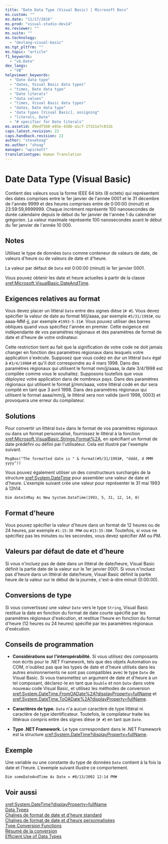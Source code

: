 ```yaml
---
title: "Date Data Type (Visual Basic) | Microsoft Docs"
ms.custom: ""
ms.date: "11/17/2016"
ms.prod: "visual-studio-dev14"
ms.reviewer: ""
ms.suite: ""
ms.technology: 
  - "devlang-visual-basic"
ms.tgt_pltfrm: ""
ms.topic: "article"
f1_keywords: 
  - "vb.Date"
dev_langs: 
  - "VB"
helpviewer_keywords: 
  - "Date data type"
  - "dates, Visual Basic data types"
  - "times, Date data type"
  - "Date literals"
  - "data values"
  - "times, Visual Basic data types"
  - "dates, Date data type"
  - "data types [Visual Basic], assigning"
  - "literals, Date"
  - "# specifier for Date literals"
ms.assetid: d9edf5b0-e85e-438b-a1cf-1f321e7c831b
caps.latest.revision: 22
caps.handback.revision: 22
author: "stevehoag"
ms.author: "shoag"
manager: "wpickett"
translationtype: Human Translation
---
```

# Date Data Type (Visual Basic)
Contient des valeurs sous la forme IEEE 64 bits \(8 octets\) qui représentent des dates comprises entre le 1er janvier de l'année 0001 et le 31 décembre de l'année 9999 et des heures comprises entre de 0:00:00 \(minuit\) et 23:59:59,9999999.  Chaque incrément représente 100 nanosecondes de durée calendaire depuis le début du 1er janvier de l'année 1 du calendrier grégorien.  La valeur maximale représente 100 nanosecondes avant le début du 1er janvier de l'année 10 000.  
  
## Notes  
 Utilisez le type de données `Date` comme conteneur de valeurs de date, de valeurs d'heure ou de valeurs de date et d'heure.  
  
 La valeur par défaut de `Date` est 0:00:00 \(minuit\) le 1er janvier 0001.  
  
 Vous pouvez obtenir les date et heure actuelles à partir de la classe <xref:Microsoft.VisualBasic.DateAndTime>.  
  
## Exigences relatives au format  
 Vous devez placer un littéral `Date` entre des signes dièse \(`# #`\).  Vous devez spécifier la valeur de date au format M\/j\/aaaa, par exemple `#5/31/1993#`, ou aaaa\-MM\-jj, par exemple `#1993-5-31#`.  Vous pouvez utiliser des barres obliques quand vous spécifiez l'année en premier.  Cette exigence est indépendante de vos paramètres régionaux et des paramètres de format de date et d'heure de votre ordinateur.  
  
 Cette restriction tient au fait que la signification de votre code ne doit jamais changer en fonction des paramètres régionaux dans lesquels votre application s'exécute.  Supposez que vous codez en dur un littéral `Date` égal à `#3/4/1998#` et qu'il doit correspondre au 4 mars 1998.  Dans des paramètres régionaux qui utilisent le format mm\/jj\/aaaa, la date 3\/4\/1998 est compilée comme vous le souhaitez.  Supposons toutefois que vous déployiez votre application dans de nombreux pays.  Dans des paramètres régionaux qui utilisent le format jj\/mm\/aaaa, votre littéral codé en dur sera compilé en tant que 3 avril 1998.  Dans des paramètres régionaux qui utilisent le format aaaa\/mm\/jj, le littéral sera non valide \(avril 1998, 0003\) et provoquera une erreur du compilateur.  
  
## Solutions  
 Pour convertir un littéral `Date` dans le format de vos paramètres régionaux ou dans un format personnalisé, fournissez le littéral à la fonction <xref:Microsoft.VisualBasic.Strings.Format%2A>, en spécifiant un format de date prédéfini ou défini par l'utilisateur.  Cela est illustré par l'exemple suivant.  
  
```  
MsgBox("The formatted date is " & Format(#5/31/1993#, "dddd, d MMM yyyy"))  
```  
  
 Vous pouvez également utiliser un des constructeurs surchargés de la structure <xref:System.DateTime> pour assembler une valeur de date et d'heure.  L'exemple suivant crée une valeur pour représenter le 31 mai 1993 à 12h14.  
  
```  
Dim dateInMay As New System.DateTime(1993, 5, 31, 12, 14, 0)   
```  
  
## Format d'heure  
 Vous pouvez spécifier la valeur d'heure dans un format de 12 heures ou de 24 heures, par exemple `#1:15:30 PM#` ou `#13:15:30#`.  Toutefois, si vous ne spécifiez pas les minutes ou les secondes, vous devez spécifier AM ou PM.  
  
## Valeurs par défaut de date et d'heure  
 Si vous n'incluez pas de date dans un littéral de date\/heure, Visual Basic définit la partie date de la valeur sur le 1er janvier 0001.  Si vous n'incluez pas d'heure dans un littéral de date\/heure, Visual Basic définit la partie heure de la valeur sur le début de la journée, c'est\-à\-dire minuit \(0:00:00\).  
  
## Conversions de type  
 Si vous convertissez une valeur `Date` vers le type `String`, Visual Basic restitue la date en fonction du format de date courte spécifié par les paramètres régionaux d'exécution, et restitue l'heure en fonction du format d'heure \(12 heures ou 24 heures\) spécifié par les paramètres régionaux d'exécution.  
  
## Conseils de programmation  
  
-   **Considérations sur l'interopérabilité.** Si vous utilisez des composants non écrits pour le .NET Framework, tels que des objets Automation ou COM, n'oubliez pas que les types de date et d'heure utilisés dans les autres environnements ne sont pas compatibles avec le type `Date` de Visual Basic.  Si vous transmettez un argument de date et d'heure à un tel composant, déclarez\-le en tant que `Double` et non `Date` dans votre nouveau code Visual Basic, et utilisez les méthodes de conversion <xref:System.DateTime.FromOADate%2A?displayProperty=fullName> et <xref:System.DateTime.ToOADate%2A?displayProperty=fullName>.  
  
-   **Caractères de type.** `Date` n'a aucun caractère de type littéral ni caractère de type identificateur.  Toutefois, le compilateur traite les littéraux compris entre des signes dièse \(`# #`\) en tant que `Date`.  
  
-   **Type .NET Framework.** Le type correspondant dans le .NET Framework est la structure <xref:System.DateTime?displayProperty=fullName>.  
  
## Exemple  
 Une variable ou une constante du type de données `Date` contient à la fois la date et l'heure.  L'exemple suivant illustre ce comportement.  
  
```  
Dim someDateAndTime As Date = #8/13/2002 12:14 PM#  
```  
  
## Voir aussi  
 <xref:System.DateTime?displayProperty=fullName>   
 [Data Types](../../../visual-basic/language-reference/data-types/data-type-summary.md)   
 [Chaînes de format de date et d'heure standard](../Topic/Standard%20Date%20and%20Time%20Format%20Strings.md)   
 [Chaînes de format de date et d'heure personnalisées](../Topic/Custom%20Date%20and%20Time%20Format%20Strings.md)   
 [Type Conversion Functions](../../../visual-basic/language-reference/functions/type-conversion-functions.md)   
 [Résumé de la conversion](../../../visual-basic/language-reference/keywords/conversion-summary.md)   
 [Efficient Use of Data Types](../../../visual-basic/programming-guide/language-features/data-types/efficient-use-of-data-types.md)